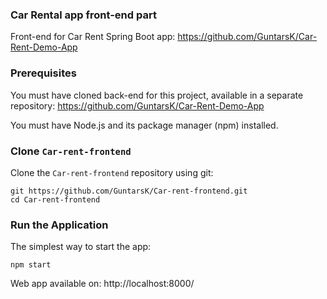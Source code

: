 ### Car Rental app front-end part

Front-end for Car Rent Spring Boot app: https://github.com/GuntarsK/Car-Rent-Demo-App



### Prerequisites

You must have cloned back-end for this project, available in a separate repository: https://github.com/GuntarsK/Car-Rent-Demo-App

You must have Node.js and its package manager (npm) installed.



### Clone `Car-rent-frontend`

Clone the `Car-rent-frontend` repository using git:

```
git https://github.com/GuntarsK/Car-rent-frontend.git
cd Car-rent-frontend
```



### Run the Application

The simplest way to start the app:

```
npm start
```

Web app available on: http://localhost:8000/

